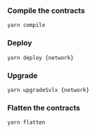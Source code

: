 ### Compile the contracts

```
yarn compile
```

### Deploy

```
yarn deploy {network}
```

### Upgrade

```
yarn upgradeSvlx {network}
```

### Flatten the contracts

```
yarn flatten
```
